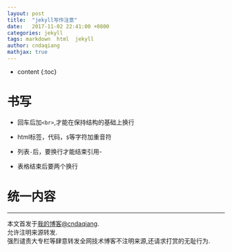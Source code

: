 ```yaml
---
layout: post
title:  "jekyll写作注意"
date:   2017-11-02 22:41:00 +0800
categories: jekyll
tags: markdown  html  jekyll
author: cndaqiang
mathjax: true
---
```

* content
{:toc}





# 书写
- 回车后加`<br>`,才能在保持结构的基础上换行
- html标签，代码，`$`等字符加重音符
- 列表`-`后，要换行才能结束引用- 

- 表格结束后要两个换行

# 统一内容




------
本文首发于[我的博客@cndaqiang](https://cndaqiang.github.io/).<br>
允许注明来源转发.<br>
强烈谴责大专栏等肆意转发全网技术博客不注明来源,还请求打赏的无耻行为.
